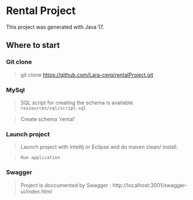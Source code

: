 # Rental Project

This project was generated with Java 17.

## Where to start

### Git clone
> git clone https://github.com/Lara-cerq/rentalProject.git

### MySql 
> SQL script for creating the schema is available `ressources/sql/script.sql`

> Create schema 'rental'

### Launch project
> Launch project with IntellIj or Eclipse and do maven clean/ install.

> `Run application`

### Swagger
> Project is doccumented by Swagger : http://localhost:3001/swagger-ui/index.html
